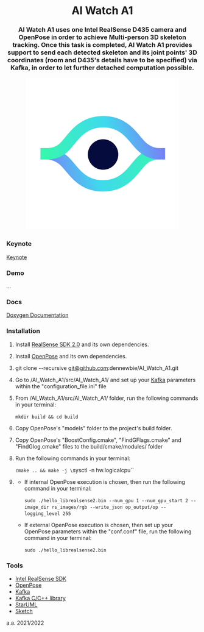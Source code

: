 <p>
    <div align="center">
        <h1> AI Watch A1 </h1>
        <h3> AI Watch A1 uses one Intel RealSense D435 camera and OpenPose in order to achieve Multi-person 3D skeleton tracking. Once this task is completed, AI Watch A1 provides support to send each detected skeleton and its joint points' 3D coordinates (room and D435's details have to be specified) via Kafka, in order to let further detached computation possible.
        </h3>
        <img src="https://github.com/dennewbie/AI_Watch_A1/blob/main/design/eye_small_white%402x.png" width="400">
    </div>
</p>

<p><div></div></p>

### Keynote
[Keynote](...)



### Demo
...



### Docs
[Doxygen Documentation](https://dennewbie.github.io/AI_Watch_A1/doc/index.html)



### Installation
1. Install [RealSense SDK 2.0](https://github.com/IntelRealSense/librealsense) and its own dependencies.

2. Install [OpenPose](https://github.com/CMU-Perceptual-Computing-Lab/openpose) and its own dependencies.
3. git clone --recursive git@github.com:dennewbie/AI_Watch_A1.git
4. Go to /AI_Watch_A1/src/AI_Watch_A1/ and set up your [Kafka](https://github.com/edenhill/librdkafka) parameters within the "configuration_file.ini" file
5. From /AI_Watch_A1/src/AI_Watch_A1/ folder, run the following commands in your terminal:
   
   `mkdir build && cd build`
   
6. Copy OpenPose's "models" folder to the project's build folder.
7. Copy OpenPose's "BoostConfig.cmake", "FindGFlags.cmake" and "FindGlog.cmake" files  to the build/cmake/modules/ folder

8. Run the following commands in your terminal:
   
   `cmake .. && make -j \`sysctl -n hw.logicalcpu\``
   
9. 
    - If internal OpenPose execution is chosen, then run the following command in your terminal:
   
        `sudo ./hello_librealsense2.bin --num_gpu 1 --num_gpu_start 2 --image_dir rs_images/rgb --write_json op_output/op --logging_level 255`
   
   - If external OpenPose execution is chosen, then set up your OpenPose parameters 
   within the "conf.conf" file, run the following command in your terminal:

        `sudo ./hello_librealsense2.bin`



### Tools
- [Intel RealSense SDK](https://github.com/IntelRealSense/librealsense)
- [OpenPose](https://github.com/CMU-Perceptual-Computing-Lab/openpose)
- [Kafka](https://kafka.apache.org/)
- [Kafka C/C++ library](https://github.com/edenhill/librdkafka)
- [StarUML](https://staruml.io/)
- [Sketch](https://www.sketch.com/)

a.a. 2021/2022